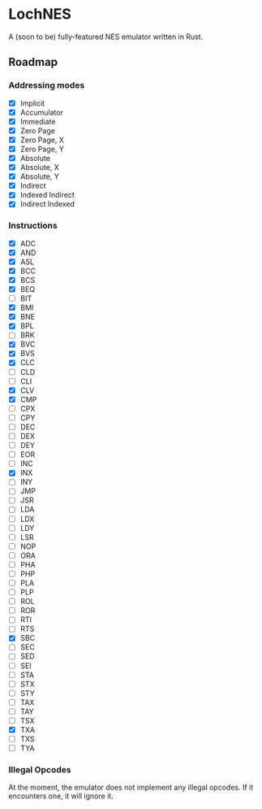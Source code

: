 # LochNES
A (soon to be) fully-featured NES emulator written in Rust. 

## Roadmap

### Addressing modes
- [x] Implicit
- [x] Accumulator
- [x] Immediate
- [x] Zero Page
- [x] Zero Page, X
- [x] Zero Page, Y
- [x] Absolute
- [x] Absolute, X
- [x] Absolute, Y
- [x] Indirect
- [x] Indexed Indirect
- [x] Indirect Indexed
### Instructions
- [X] ADC
- [X] AND
- [X] ASL
- [X] BCC
- [X] BCS
- [X] BEQ
- [ ] BIT
- [X] BMI
- [X] BNE
- [X] BPL
- [ ] BRK
- [X] BVC
- [X] BVS
- [X] CLC
- [ ] CLD
- [ ] CLI
- [X] CLV
- [X] CMP
- [ ] CPX
- [ ] CPY
- [ ] DEC
- [ ] DEX
- [ ] DEY
- [ ] EOR
- [ ] INC
- [X] INX
- [ ] INY
- [ ] JMP
- [ ] JSR
- [ ] LDA
- [ ] LDX
- [ ] LDY
- [ ] LSR
- [ ] NOP
- [ ] ORA
- [ ] PHA
- [ ] PHP
- [ ] PLA
- [ ] PLP
- [ ] ROL
- [ ] ROR
- [ ] RTI
- [ ] RTS
- [X] SBC
- [ ] SEC
- [ ] SED
- [ ] SEI
- [ ] STA
- [ ] STX
- [ ] STY
- [ ] TAX
- [ ] TAY
- [ ] TSX
- [X] TXA
- [ ] TXS
- [ ] TYA

### Illegal Opcodes
At the moment, the emulator does not implement any illegal opcodes. If it encounters one, it will ignore it.